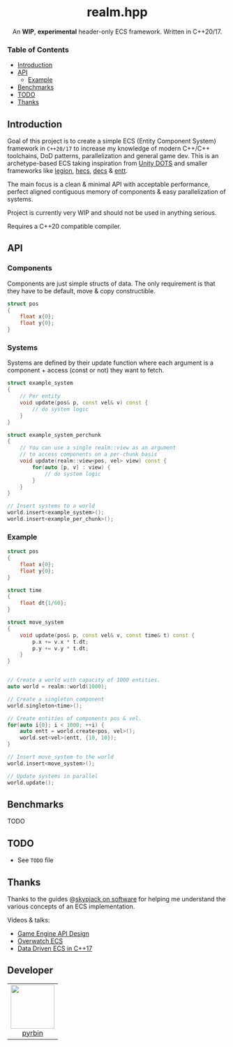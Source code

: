 <h1 align="center">realm.hpp</h1>
<p align="center">An <b>WIP</b>, <b>experimental</b> header-only ECS framework. Written in C++20/17.</p>

### Table of Contents

- [Introduction](#introduction)
- [API](#api)
  - [Example](###example)
- [Benchmarks](#benchmarks)
- [TODO](#todo)
- [Thanks](#thanks)

## Introduction
Goal of this project is to create a simple ECS (Entity Component System) framework in `C++20/17` to increase
my knowledge of modern C++/C++ toolchains, DoD patterns, parallelization and general game dev.
This is an archetype-based ECS taking inspiration from 
[Unity DOTS](https://unity.com/dots) and smaller frameworks like
[legion](https://github.com/TomGillen/legion), 
[hecs](https://github.com/robertlong/hecs),
[decs](https://github.com/vblanco20-1/decs) & 
[entt](https://github.com/skypjack/entt). 

The main focus is a clean & minimal API with acceptable performance, 
perfect aligned contiguous memory of components & easy parallelization of systems.

Project is currently very WIP and should not be used in anything serious.

Requires a C++20 compatible compiler.   

## API

### Components
Components are just simple structs of data. The only requirement is that they have to be default, move & copy constructible.
```c++
struct pos
{
    float x{0};
    float y{0};
}
```

### Systems
Systems are defined by their update function where each argument is a 
component + access (const or not) they want to fetch.
```c++
struct example_system
{
    // Per entity
    void update(pos& p, const vel& v) const {
        // do system logic
    }
}

struct example_system_perchunk
{
    // You can use a single realm::view as an argument
    // to access components on a per-chunk basis
    void update(realm::view<pos, vel> view) const {
        for(auto [p, v] : view) {
            // do system logic
        }
    }
}

// Insert systems to a world
world.insert<example_system>();
world.insert<example_per_chunk>();
```

### Example
```c++
struct pos
{
    float x{0};
    float y{0};
}

struct time
{
    float dt{1/60};
}

struct move_system
{
    void update(pos& p, const vel& v, const time& t) const {
        p.x += v.x * t.dt;
        p.y += v.y * t.dt;
    }
}


// Create a world with capacity of 1000 entities.
auto world = realm::world(1000);

// Create a singleton component
world.singleton<time>();

// Create entities of components pos & vel.
for(auto i{0}; i < 1000; ++i) {
    auto entt = world.create<pos, vel>();
    world.set<vel>(entt, {10, 10});
}

// Insert move_system to the world
world.insert<move_system>();

// Update systems in parallel
world.update();

```

## Benchmarks
TODO

## TODO
* See `TODO` file

## Thanks
Thanks to the guides @[skypjack on software]() for helping me 
understand the various concepts of an ECS implementation.

Videos & talks:
* [Game Engine API Design](https://www.youtube.com/watch?v=W3ViIBnTTKA)
* [Overwatch ECS](https://www.youtube.com/watch?v=W3aieHjyNvw)
* [Data Driven ECS in C++17](https://www.youtube.com/watch?v=tONOW7Luln8)

## Developer

<table>
  <tbody>
    <tr>
      <td align="center" valign="top">
        <img width="100" height="100" src="https://github.com/pyrbin.png?s=150">
        <br>
        <a href="https://github.com/pyrbin">pyrbin</a>
      </td>
     </tr>
  </tbody>
</table>
